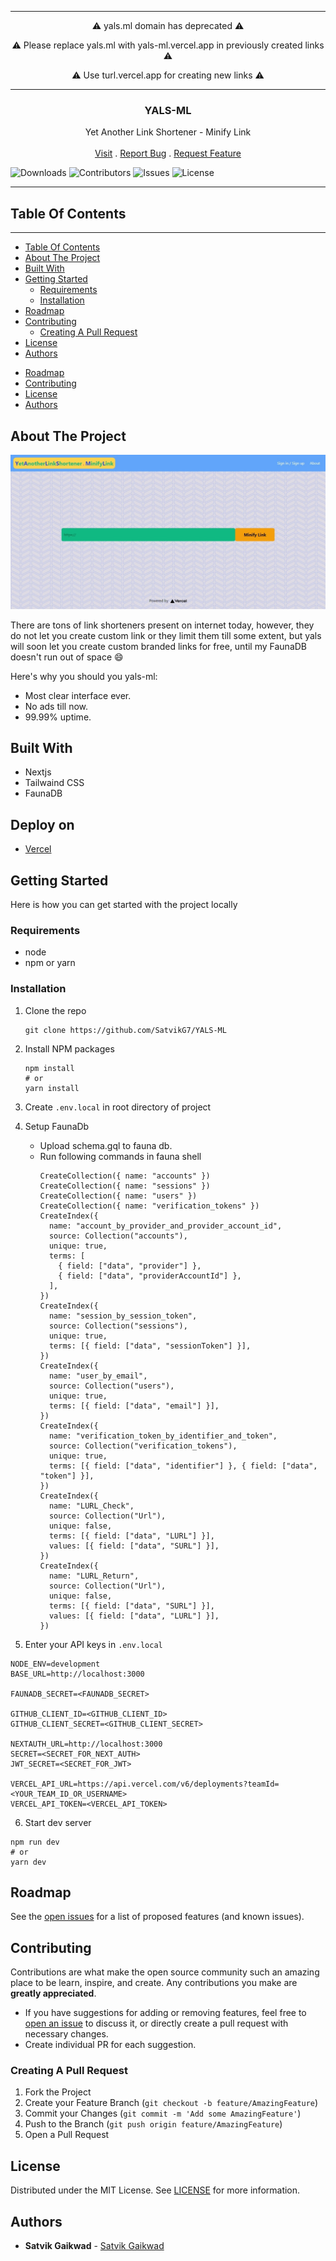 <hr/>
<p align="center"> ⚠️ yals.ml domain has deprecated ⚠️ </p>
<p align="center"> ⚠️ Please replace yals.ml with yals-ml.vercel.app in previously created links ⚠️ </p>
<p align="center"> ⚠️ Use turl.vercel.app for creating new links ⚠️ </p>
<hr/>

<p align="center">
  <h3 align="center">YALS-ML</h3>
  <p align="center">
    Yet Another Link Shortener - Minify Link
    <br/>
    <br/>
    <a href="https://yals-ml.vercel.app">Visit</a>
    .
    <a href="https://github.com/SatvikG7/YALS-ML/issues">Report Bug</a>
    .
    <a href="https://github.com/SatvikG7/YALS-ML/issues">Request Feature</a>
  </p>
</p>

![Downloads](https://img.shields.io/github/deployments/SatvikG7/YALS-ML/production?label=vercel&logo=vercel&logoColor=white) ![Contributors](https://img.shields.io/github/contributors/SatvikG7/YALS-ML?color=dark-green) ![Issues](https://img.shields.io/github/issues/SatvikG7/YALS-ML) ![License](https://img.shields.io/github/license/SatvikG7/YALS-ML)

<hr/>

## Table Of Contents

<hr/>

- [Table Of Contents](#table-of-contents)
- [About The Project](#about-the-project)
- [Built With](#built-with)
- [Getting Started](#getting-started)
	- [Requirements](#requirements)
	- [Installation](#installation)
- [Roadmap](#roadmap)
- [Contributing](#contributing)
	- [Creating A Pull Request](#creating-a-pull-request)
- [License](#license)
- [Authors](#authors)
<!-- -   [Usage](#usage) -->
-   [Roadmap](#roadmap)
-   [Contributing](#contributing)
-   [License](#license)
-   [Authors](#authors)

## About The Project

![Screenshot](https://raw.githubusercontent.com/SatvikG7/YALS-ML/master/public/screenshot.jpeg)

There are tons of link shorteners present on internet today, however, they do not let you create custom link or they limit them till some extent, but yals will soon let you create custom branded links for free, until my FaunaDB doesn't run out of space :smile:

Here's why you should you yals-ml:

-   Most clear interface ever.
-   No ads till now.
-   99.99% uptime.

## Built With

-   Nextjs
-   Tailwaind CSS
-   FaunaDB

## Deploy on

- [Vercel](https://vercel.com)
## Getting Started

Here is how you can get started with the project locally

### Requirements

-   node
-   npm or yarn
### Installation

1. Clone the repo

    ```
    git clone https://github.com/SatvikG7/YALS-ML
    ```

2. Install NPM packages

    ```
    npm install
    # or
    yarn install
    ```

3. Create `.env.local` in root directory of project

4. Setup FaunaDb

    - Upload schema.gql to fauna db.
    - Run following commands in fauna shell
        ```fql
        CreateCollection({ name: "accounts" })
        CreateCollection({ name: "sessions" })
        CreateCollection({ name: "users" })
        CreateCollection({ name: "verification_tokens" })
        CreateIndex({
          name: "account_by_provider_and_provider_account_id",
          source: Collection("accounts"),
          unique: true,
          terms: [
            { field: ["data", "provider"] },
            { field: ["data", "providerAccountId"] },
          ],
        })
        CreateIndex({
          name: "session_by_session_token",
          source: Collection("sessions"),
          unique: true,
          terms: [{ field: ["data", "sessionToken"] }],
        })
        CreateIndex({
          name: "user_by_email",
          source: Collection("users"),
          unique: true,
          terms: [{ field: ["data", "email"] }],
        })
        CreateIndex({
          name: "verification_token_by_identifier_and_token",
          source: Collection("verification_tokens"),
          unique: true,
          terms: [{ field: ["data", "identifier"] }, { field: ["data", "token"] }],
        })
		CreateIndex({
          name: "LURL_Check",
          source: Collection("Url"),
          unique: false,
          terms: [{ field: ["data", "LURL"] }],
          values: [{ field: ["data", "SURL"] }],
        })
		CreateIndex({
          name: "LURL_Return",
          source: Collection("Url"),
          unique: false,
          terms: [{ field: ["data", "SURL"] }],
          values: [{ field: ["data", "LURL"] }],
        })
        ```

5. Enter your API keys in `.env.local`

```
NODE_ENV=development
BASE_URL=http://localhost:3000

FAUNADB_SECRET=<FAUNADB_SECRET>

GITHUB_CLIENT_ID=<GITHUB_CLIENT_ID>
GITHUB_CLIENT_SECRET=<GITHUB_CLIENT_SECRET>

NEXTAUTH_URL=http://localhost:3000
SECRET=<SECRET_FOR_NEXT_AUTH>
JWT_SECRET=<SECRET_FOR_JWT>

VERCEL_API_URL=https://api.vercel.com/v6/deployments?teamId=<YOUR_TEAM_ID_OR_USERNAME>
VERCEL_API_TOKEN=<VERCEL_API_TOKEN>
```

6. Start dev server

```
npm run dev
# or
yarn dev
```

## Roadmap

See the [open issues](https://github.com/SatvikG7/YALS-ML/issues) for a list of proposed features (and known issues).

## Contributing

Contributions are what make the open source community such an amazing place to be learn, inspire, and create. Any contributions you make are **greatly appreciated**.

-   If you have suggestions for adding or removing features, feel free to [open an issue](https://github.com/SatvikG7/YALS-ML/issues/new) to discuss it, or directly create a pull request with necessary changes.
-   Create individual PR for each suggestion.

### Creating A Pull Request

1. Fork the Project
2. Create your Feature Branch (`git checkout -b feature/AmazingFeature`)
3. Commit your Changes (`git commit -m 'Add some AmazingFeature'`)
4. Push to the Branch (`git push origin feature/AmazingFeature`)
5. Open a Pull Request

## License

Distributed under the MIT License. See [LICENSE](https://github.com/SatvikG7/YALS-ML/blob/main/LICENSE) for more information.

## Authors

-   **Satvik Gaikwad** - [Satvik Gaikwad](https://github.com/SatvikG7/)
